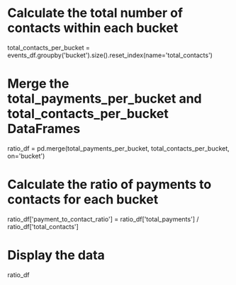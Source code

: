 # Calculate the total number of contacts within each bucket
total_contacts_per_bucket = events_df.groupby('bucket').size().reset_index(name='total_contacts')

# Merge the total_payments_per_bucket and total_contacts_per_bucket DataFrames
ratio_df = pd.merge(total_payments_per_bucket, total_contacts_per_bucket, on='bucket')

# Calculate the ratio of payments to contacts for each bucket
ratio_df['payment_to_contact_ratio'] = ratio_df['total_payments'] / ratio_df['total_contacts']

# Display the data
ratio_df
